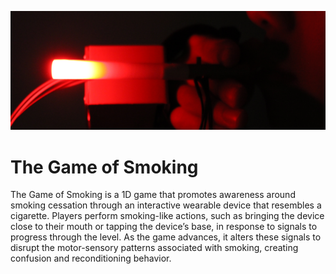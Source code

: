 ![Close-up of a glowing red wearable device resembling a cigarette, held near a user's mouth in a dark environment.](https://github.com/thomknoe/smokegame.js/blob/main/public/github-cover.png)

# The Game of Smoking

The Game of Smoking is a 1D game that promotes awareness around smoking cessation through an interactive wearable device that resembles a cigarette. Players perform smoking-like actions, such as bringing the device close to their mouth or tapping the device’s base, in response to signals to progress through the level. As the game advances, it alters these signals to disrupt the motor-sensory patterns associated with smoking, creating confusion and reconditioning behavior.
